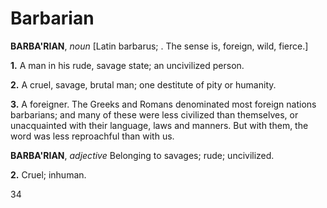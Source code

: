 # Barbarian

**BARBA'RIAN**, _noun_ \[Latin barbarus; . The sense is, foreign, wild, fierce.\]

**1.** A man in his rude, savage state; an uncivilized person.

**2.** A cruel, savage, brutal man; one destitute of pity or humanity.

**3.** A foreigner. The Greeks and Romans denominated most foreign nations barbarians; and many of these were less civilized than themselves, or unacquainted with their language, laws and manners. But with them, the word was less reproachful than with us.

**BARBA'RIAN**, _adjective_ Belonging to savages; rude; uncivilized.

**2.** Cruel; inhuman.

34